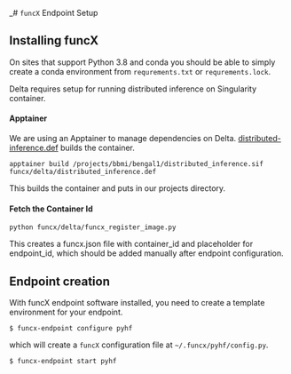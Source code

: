 _# `funcX` Endpoint Setup

## Installing funcX
On sites that support Python 3.8 and conda you should be able to simply create
a conda environment from `requrements.txt` or `requrements.lock`.


Delta requires setup for running distributed inference on Singularity container.

#### Apptainer
We are using an Apptainer to manage dependencies on Delta.
[distributed-inference.def](funcx/delta/distributed_inference.def) builds the container.

```console
apptainer build /projects/bbmi/bengal1/distributed_inference.sif funcx/delta/distributed_inference.def
```
This builds the container and puts in our projects directory.

#### Fetch the Container Id

```console
python funcx/delta/funcx_register_image.py
```
This creates a funcx.json file with container_id and placeholder for endpoint_id, which should be added manually after endpoint configuration.

## Endpoint creation
With funcX endpoint software installed, you need to create a template
environment for your endpoint.

```console
$ funcx-endpoint configure pyhf
```

which will create a `funcX` configuration file at `~/.funcx/pyhf/config.py`.


```console
$ funcx-endpoint start pyhf
```
